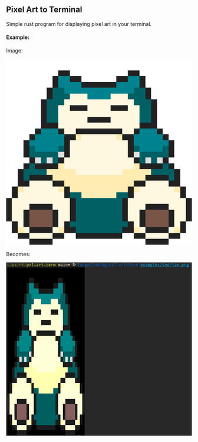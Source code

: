 ## Pixel Art to Terminal

Simple rust program for displaying pixel art 
in your terminal.

#### Example:
Image:

![Snorlax](examples/snorlax.png "Snorlax")

Becomes:

![Snorlax in the terminal](examples/snorlax-term.JPG "Snorlax")
